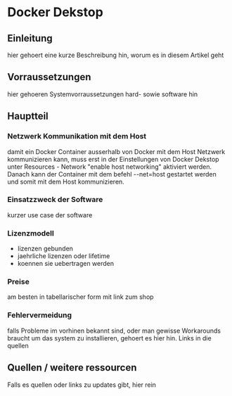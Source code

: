 # Docker Dekstop

## Einleitung

hier gehoert eine kurze Beschreibung hin, worum es in diesem Artikel geht

## Vorraussetzungen

hier gehoeren Systemvorraussetzungen hard- sowie software hin

## Hauptteil

### Netzwerk Kommunikation mit dem Host

damit ein Docker Container ausserhalb von Docker mit dem Host Netzwerk kommunizieren kann, muss erst in der Einstellungen von Docker Dekstop unter Resources - Network "enable host networking" aktiviert werden.
Danach kann der Container mit dem befehl --net=host gestartet werden und somit mit dem Host kommunizieren.

### Einsatzzweck der Software

kurzer use case der software

### Lizenzmodell

- lizenzen gebunden
- jaehrliche lizenzen oder lifetime
- koennen sie uebertragen werden

### Preise

am besten in tabellarischer form mit link zum shop

### Fehlervermeidung

falls Probleme im vorhinen bekannt sind, oder man gewisse Workarounds braucht um das system zu installieren, gehoert es hier hin. Links in die quellen

## Quellen / weitere ressourcen

Falls es quellen oder links zu updates gibt, hier rein  
